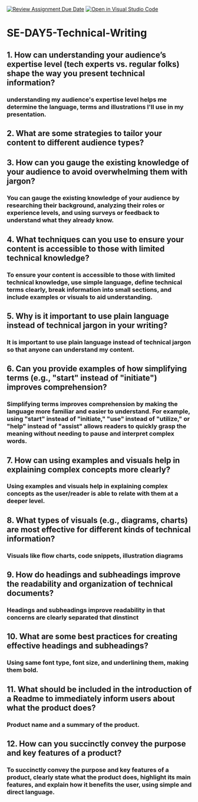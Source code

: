 [![Review Assignment Due Date](https://classroom.github.com/assets/deadline-readme-button-22041afd0340ce965d47ae6ef1cefeee28c7c493a6346c4f15d667ab976d596c.svg)](https://classroom.github.com/a/zsAR-pyY)
[![Open in Visual Studio Code](https://classroom.github.com/assets/open-in-vscode-2e0aaae1b6195c2367325f4f02e2d04e9abb55f0b24a779b69b11b9e10269abc.svg)](https://classroom.github.com/online_ide?assignment_repo_id=18534718&assignment_repo_type=AssignmentRepo)
# SE-DAY5-Technical-Writing
## 1. How can understanding your audience’s expertise level (tech experts vs. regular folks) shape the way you present technical information?

### understanding my audience's expertise level helps me determine the language, terms and illustrations I'll use in my presentation.

## 2. What are some strategies to tailor your content to different audience types?


## 3. How can you gauge the existing knowledge of your audience to avoid overwhelming them with jargon?

### You can gauge the existing knowledge of your audience by researching their background, analyzing their roles or experience levels, and using surveys or feedback to understand what they already know.

## 4. What techniques can you use to ensure your content is accessible to those with limited technical knowledge?

### To ensure your content is accessible to those with limited technical knowledge, use simple language, define technical terms clearly, break information into small sections, and include examples or visuals to aid understanding.

## 5. Why is it important to use plain language instead of technical jargon in your writing?

### It is important to use plain language instead of technical jargon so that anyone can understand my content.

## 6. Can you provide examples of how simplifying terms (e.g., "start" instead of "initiate") improves comprehension?

### Simplifying terms improves comprehension by making the language more familiar and easier to understand. For example, using "start" instead of "initiate," "use" instead of "utilize," or "help" instead of "assist" allows readers to quickly grasp the meaning without needing to pause and interpret complex words.

## 7. How can using examples and visuals help in explaining complex concepts more clearly?

### Using examples and visuals help in explaining complex concepts as the user/reader is able to relate with them at a deeper level.

## 8. What types of visuals (e.g., diagrams, charts) are most effective for different kinds of technical information?
### Visuals like flow charts, code snippets, illustration diagrams

## 9. How do headings and subheadings improve the readability and organization of technical documents?

### Headings and subheadings improve readability in that concerns are clearly separated that dinstinct

## 10. What are some best practices for creating effective headings and subheadings?

### Using same font type, font size, and underlining them, making them bold.

## 11. What should be included in the introduction of a Readme to immediately inform users about what the product does?

### Product name and a summary of the product.

## 12. How can you succinctly convey the purpose and key features of a product?

### To succinctly convey the purpose and key features of a product, clearly state what the product does, highlight its main features, and explain how it benefits the user, using simple and direct language.


